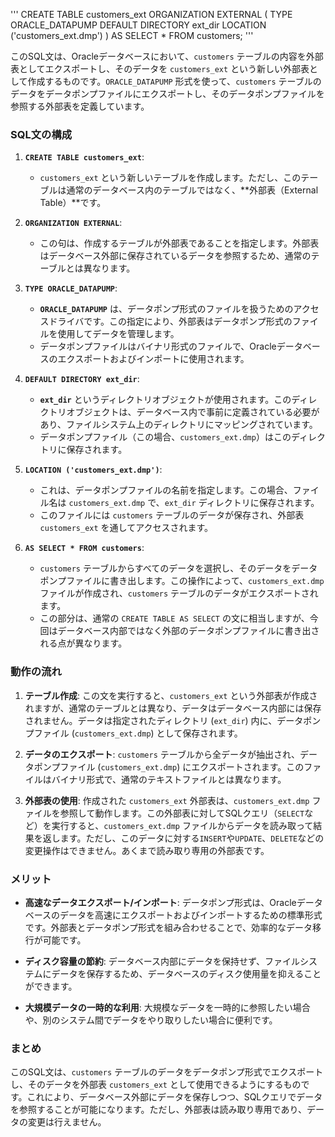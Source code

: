 '''
CREATE TABLE customers_ext
ORGANIZATION EXTERNAL
(
TYPE ORACLE_DATAPUMP
DEFAULT DIRECTORY ext_dir
LOCATION ('customers_ext.dmp')
)
AS SELECT * FROM customers;
'''

このSQL文は、Oracleデータベースにおいて、`customers` テーブルの内容を外部表としてエクスポートし、そのデータを `customers_ext` という新しい外部表として作成するものです。`ORACLE_DATAPUMP` 形式を使って、`customers` テーブルのデータをデータポンプファイルにエクスポートし、そのデータポンプファイルを参照する外部表を定義しています。

### SQL文の構成

1. **`CREATE TABLE customers_ext`**:
   - `customers_ext` という新しいテーブルを作成します。ただし、このテーブルは通常のデータベース内のテーブルではなく、**外部表（External Table）**です。
   
2. **`ORGANIZATION EXTERNAL`**:
   - この句は、作成するテーブルが外部表であることを指定します。外部表はデータベース外部に保存されているデータを参照するため、通常のテーブルとは異なります。

3. **`TYPE ORACLE_DATAPUMP`**:
   - **`ORACLE_DATAPUMP`** は、データポンプ形式のファイルを扱うためのアクセスドライバです。この指定により、外部表はデータポンプ形式のファイルを使用してデータを管理します。
   - データポンプファイルはバイナリ形式のファイルで、Oracleデータベースのエクスポートおよびインポートに使用されます。

4. **`DEFAULT DIRECTORY ext_dir`**:
   - **`ext_dir`** というディレクトリオブジェクトが使用されます。このディレクトリオブジェクトは、データベース内で事前に定義されている必要があり、ファイルシステム上のディレクトリにマッピングされています。
   - データポンプファイル（この場合、`customers_ext.dmp`）はこのディレクトリに保存されます。

5. **`LOCATION ('customers_ext.dmp')`**:
   - これは、データポンプファイルの名前を指定します。この場合、ファイル名は `customers_ext.dmp` で、`ext_dir` ディレクトリに保存されます。
   - このファイルには `customers` テーブルのデータが保存され、外部表 `customers_ext` を通してアクセスされます。

6. **`AS SELECT * FROM customers`**:
   - `customers` テーブルからすべてのデータを選択し、そのデータをデータポンプファイルに書き出します。この操作によって、`customers_ext.dmp` ファイルが作成され、`customers` テーブルのデータがエクスポートされます。
   - この部分は、通常の `CREATE TABLE AS SELECT` の文に相当しますが、今回はデータベース内部ではなく外部のデータポンプファイルに書き出される点が異なります。

### 動作の流れ

1. **テーブル作成**:
   この文を実行すると、`customers_ext` という外部表が作成されますが、通常のテーブルとは異なり、データはデータベース内部には保存されません。データは指定されたディレクトリ (`ext_dir`) 内に、データポンプファイル (`customers_ext.dmp`) として保存されます。

2. **データのエクスポート**:
   `customers` テーブルから全データが抽出され、データポンプファイル (`customers_ext.dmp`) にエクスポートされます。このファイルはバイナリ形式で、通常のテキストファイルとは異なります。

3. **外部表の使用**:
   作成された `customers_ext` 外部表は、`customers_ext.dmp` ファイルを参照して動作します。この外部表に対してSQLクエリ（`SELECT`など）を実行すると、`customers_ext.dmp` ファイルからデータを読み取って結果を返します。ただし、このデータに対する`INSERT`や`UPDATE`、`DELETE`などの変更操作はできません。あくまで読み取り専用の外部表です。

### メリット

- **高速なデータエクスポート/インポート**: データポンプ形式は、Oracleデータベースのデータを高速にエクスポートおよびインポートするための標準形式です。外部表とデータポンプ形式を組み合わせることで、効率的なデータ移行が可能です。
  
- **ディスク容量の節約**: データベース内部にデータを保持せず、ファイルシステムにデータを保存するため、データベースのディスク使用量を抑えることができます。

- **大規模データの一時的な利用**: 大規模なデータを一時的に参照したい場合や、別のシステム間でデータをやり取りしたい場合に便利です。

### まとめ
このSQL文は、`customers` テーブルのデータをデータポンプ形式でエクスポートし、そのデータを外部表 `customers_ext` として使用できるようにするものです。これにより、データベース外部にデータを保存しつつ、SQLクエリでデータを参照することが可能になります。ただし、外部表は読み取り専用であり、データの変更は行えません。

